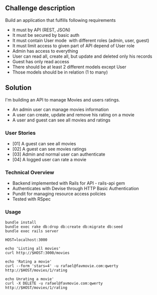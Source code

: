 ## Challenge description

Build an application that fulfills following requirements

* It must by API (REST, JSON)
* It must be secured by basic auth
* It must contain User mode ­ with different roles (admin, user, guest)
* It must limit access to given part of API depend of User role
* Admin has access to everything
* User can read all, create all, but update and deleted only his records
* Guest has only read access
* There should be at least 2 different models except User
* Those models should be in relation (1 to many)

## Solution

I'm building an API to manage Movies and users ratings.

* An admin user can manage movies information
* A user can create, update and remove his rating on a movie
* A user and guest can see all movies and ratings

### User Stories

* [01] A guest can see all movies
* [02] A guest can see movies ratings
* [03] Admin and normal user can authenticate
* [04] A logged user can rate a movie

### Technical Overview

* Backend implemented with Rails for API - rails-api gem
* Authenticates with Devise through HTTP Basic Authentication
* Pundit for managing resource access policies
* Tested with RSpec

### Usage

```
bundle install
bundle exec rake db:drop db:create db:migrate db:seed
bundle exec rails server

HOST=localhost:3000

echo 'Listing all movies'
curl http://$HOST:3000/movies

echo 'Rating a movie'
curl --form 'stars=4' -u rafael@favmovie.com:qwerty http://$HOST/movies/1/rating

echo Unrating a movie'
curl -X DELETE -u rafael@favmovie.com:qwerty http://$HOST/movies/1/rating
```
